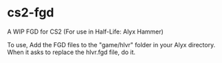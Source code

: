 # cs2-fgd
A WIP FGD for CS2 (For use in Half-Life: Alyx Hammer)

To use, Add the FGD files to the "game/hlvr" folder in your Alyx directory. When it asks to replace the hlvr.fgd file, do it.
